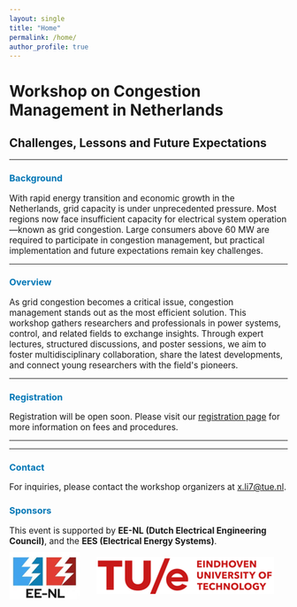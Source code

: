 ```yaml
---
layout: single
title: "Home"
permalink: /home/
author_profile: true
---
```


# Workshop on Congestion Management in Netherlands  
## Challenges, Lessons and Future Expectations

---

### <span style="color:#0077b6;">Background</span>

<div style="font-size:1.1em;">
With rapid energy transition and economic growth in the Netherlands, grid capacity is under unprecedented pressure. Most regions now face insufficient capacity for electrical system operation—known as grid congestion. Large consumers above 60 MW are required to participate in congestion management, but practical implementation and future expectations remain key challenges.
</div>

---

### <span style="color:#0077b6;">Overview</span>

<div style="font-size:1.1em;">
As grid congestion becomes a critical issue, congestion management stands out as the most efficient solution. This workshop gathers researchers and professionals in power systems, control, and related fields to exchange insights. Through expert lectures, structured discussions, and poster sessions, we aim to foster multidisciplinary collaboration, share the latest developments, and connect young researchers with the field's pioneers.
</div>

---



### <span style="color:#0077b6;">Registration</span>

<div style="font-size:1.1em;">
Registration will be open soon. Please visit our <a href="/registration">registration page</a> for more information on fees and procedures. 
</div>

---

---

### <span style="color:#0077b6;">Contact</span>

<div style="font-size:1.1em;">
For inquiries, please contact the workshop organizers at <a href="mailto:x.li7@tue.nl">x.li7@tue.nl</a>.
</div>

### <span style="color:#0077b6;">Sponsors</span>

<div style="font-size:1.1em;">
This event is supported by <b>EE-NL (Dutch Electrical Engineering Council)</b>, and the <b>EES (Electrical Energy Systems)</b>.
</div>

<div style="display: flex; gap: 30px; align-items: center; margin-top: 10px;">
  <img src="/assets/images/ee-nl-logo.png" alt="EE-NL Logo" style="max-height:86px; height:auto;">
  <img src="/assets/images/tue-logo.png" alt="TUe Logo" style="max-height:76px; height:auto;">
</div>

